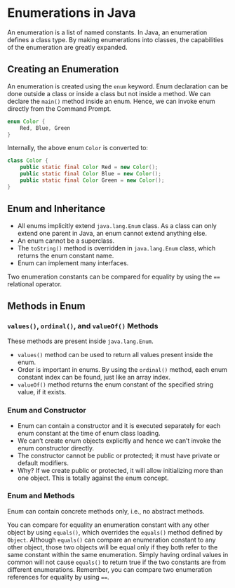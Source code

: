 # Enumerations in Java

An enumeration is a list of named constants. In Java, an enumeration defines a class type. By making enumerations into classes, the capabilities of the enumeration are greatly expanded.

## Creating an Enumeration

An enumeration is created using the `enum` keyword. Enum declaration can be done outside a class or inside a class but not inside a method. We can declare the `main()` method inside an enum. Hence, we can invoke enum directly from the Command Prompt.

```java
enum Color {
    Red, Blue, Green
}
```

Internally, the above enum `Color` is converted to:

```java
class Color {
    public static final Color Red = new Color();
    public static final Color Blue = new Color();
    public static final Color Green = new Color();
}
```

## Enum and Inheritance

- All enums implicitly extend `java.lang.Enum` class. As a class can only extend one parent in Java, an enum cannot extend anything else.
- An enum cannot be a superclass.
- The `toString()` method is overridden in `java.lang.Enum` class, which returns the enum constant name.
- Enum can implement many interfaces.

Two enumeration constants can be compared for equality by using the `==` relational operator.

## Methods in Enum

### `values()`, `ordinal()`, and `valueOf()` Methods

These methods are present inside `java.lang.Enum`.

- `values()` method can be used to return all values present inside the enum.
- Order is important in enums. By using the `ordinal()` method, each enum constant index can be found, just like an array index.
- `valueOf()` method returns the enum constant of the specified string value, if it exists.

### Enum and Constructor

- Enum can contain a constructor and it is executed separately for each enum constant at the time of enum class loading.
- We can’t create enum objects explicitly and hence we can’t invoke the enum constructor directly.
- The constructor cannot be public or protected; it must have private or default modifiers.
- Why? If we create public or protected, it will allow initializing more than one object. This is totally against the enum concept.

### Enum and Methods

Enum can contain concrete methods only, i.e., no abstract methods.

You can compare for equality an enumeration constant with any other object by using `equals()`, which overrides the `equals()` method defined by `Object`. Although `equals()` can compare an enumeration constant to any other object, those two objects will be equal only if they both refer to the same constant within the same enumeration. Simply having ordinal values in common will not cause `equals()` to return true if the two constants are from different enumerations. Remember, you can compare two enumeration references for equality by using `==`.
